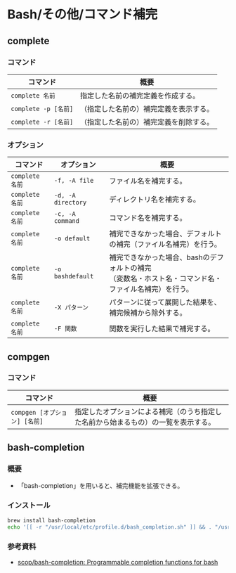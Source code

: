 # Bash/その他/コマンド補完

## complete

### コマンド

| コマンド             | 概要                                   |
| -------------------- | -------------------------------------- |
| `complete 名前`      | 指定した名前の補完定義を作成する。     |
| `complete -p [名前]` | （指定した名前の）補完定義を表示する。 |
| `complete -r [名前]` | （指定した名前の）補完定義を削除する。 |

### オプション

| コマンド        | オプション         | 概要                                                         |
| --------------- | ------------------ | ------------------------------------------------------------ |
| `complete 名前` | `-f, -A file`      | ファイル名を補完する。                                       |
| `complete 名前` | `-d, -A directory` | ディレクトリ名を補完する。                                   |
| `complete 名前` | `-c, -A command`   | コマンド名を補完する。                                       |
| `complete 名前` | `-o default`       | 補完できなかった場合、デフォルトの補完（ファイル名補完）を行う。 |
| `complete 名前` | `-o bashdefault`   | 補完できなかった場合、bashのデフォルトの補完<br />（変数名・ホスト名・コマンド名・ファイル名補完）を行う。 |
| `complete 名前` | `-X パターン`      | パターンに従って展開した結果を、補完候補から除外する。       |
| `complete 名前` | `-F 関数`          | 関数を実行した結果で補完する。                               |

## compgen

### コマンド

| コマンド                      | 概要                                                         |
| ----------------------------- | ------------------------------------------------------------ |
| `compgen [オプション] [名前]` | 指定したオプションによる補完（のうち指定した名前から始まるもの）の一覧を表示する。 |

## bash-completion

### 概要

- 「bash-completion」を用いると、補完機能を拡張できる。

### インストール

```bash
brew install bash-completion
echo '[[ -r "/usr/local/etc/profile.d/bash_completion.sh" ]] && . "/usr/local/etc/profile.d/bash_completion.sh"' >> ~/.bashrc
```

### 参考資料

- [scop/bash-completion: Programmable completion functions for bash](https://github.com/scop/bash-completion)
